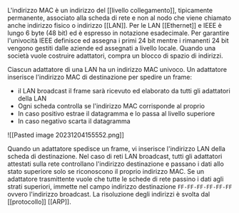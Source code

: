 L'indirizzo MAC è un indirizzo del [[livello collegamento]], tipicamente permanente, associato alla scheda di rete e non al nodo che viene chiamato anche indirizzo fisico o indirizzo [[LAN]]. Per le LAN [[Ethernet]] e IEEE è lungo 6 byte (48 bit) ed è espresso in notazione esadecimale.
Per garantire l'univocità IEEE definisce ed assegna i primi 24 bit mentre i rimanenti 24 bit vengono gestiti dalle aziende ed assegnati a livello locale.
Quando una società vuole costruire adattatori, compra un blocco di spazio di indirizzi.

Ciascun adattatore di una LAN ha un indirizzo MAC univoco. Un adattatore inserisce l'indirizzo MAC di destinazione per spedire un frame:
- il LAN broadcast il frame sarà ricevuto ed elaborato da tutti gli adattatori della LAN
- Ogni scheda controlla se l'indirizzo MAC corrisponde al proprio
- In caso positivo estrae il datagramma e lo passa al livello superiore
- In caso negativo scarta il datagramma

![[Pasted image 20231204155552.png]]

Quando un adattatore spedisce un frame, vi inserisce l'indirizzo LAN della scheda di destinazione.
Nel caso di reti LAN broadcast, tutti gli adattatori attestati sulla rete controllano l'indirizzo destinazione e passano i dati allo stato superiore solo se riconoscono il proprio indirizzo MAC.
Se un adattatore trasmittente vuole che tutte le schede di rete passino i dati agli strati superiori, immette nel campo indirizzo destinazione `FF-FF-FF-FF-FF-FF` ovvero l'indirizzo broadcast.
La risoluzione degli indirizzi è svolta dal [[protocollo]] [[ARP]].